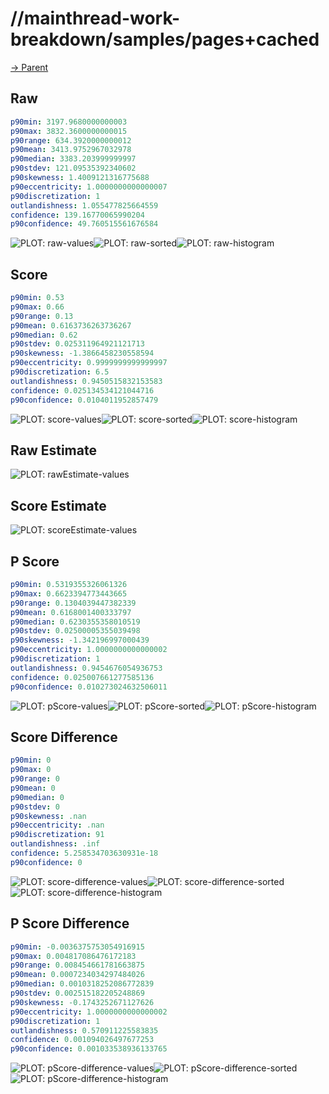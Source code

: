 
# //mainthread-work-breakdown/samples/pages+cached

[→ Parent](../..)


## Raw


```yaml
p90min: 3197.9680000000003
p90max: 3832.3600000000015
p90range: 634.3920000000012
p90mean: 3413.9752967032978
p90median: 3383.203999999997
p90stdev: 121.09535392340602
p90skewness: 1.4009121316775688
p90eccentricity: 1.0000000000000007
p90discretization: 1
outlandishness: 1.055477825664559
confidence: 139.16770065990204
p90confidence: 49.760515561676584

```

![PLOT: raw-values](./raw/values.svg)![PLOT: raw-sorted](./raw/sorted.svg)![PLOT: raw-histogram](./raw/histogram.svg)
## Score


```yaml
p90min: 0.53
p90max: 0.66
p90range: 0.13
p90mean: 0.6163736263736267
p90median: 0.62
p90stdev: 0.025311964921121713
p90skewness: -1.3866458230558594
p90eccentricity: 0.9999999999999997
p90discretization: 6.5
outlandishness: 0.9450515832153583
confidence: 0.025134534121044716
p90confidence: 0.0104011952857479

```

![PLOT: score-values](./score/values.svg)![PLOT: score-sorted](./score/sorted.svg)![PLOT: score-histogram](./score/histogram.svg)
## Raw Estimate

![PLOT: rawEstimate-values](./rawEstimate/values.svg)
## Score Estimate

![PLOT: scoreEstimate-values](./scoreEstimate/values.svg)
## P Score


```yaml
p90min: 0.5319355326061326
p90max: 0.6623394773443665
p90range: 0.1304039447382339
p90mean: 0.6168001400333797
p90median: 0.6230355358010519
p90stdev: 0.02500005355039498
p90skewness: -1.342196997000439
p90eccentricity: 1.0000000000000002
p90discretization: 1
outlandishness: 0.9454676054936753
confidence: 0.025007661277585136
p90confidence: 0.010273024632506011

```

![PLOT: pScore-values](./pScore/values.svg)![PLOT: pScore-sorted](./pScore/sorted.svg)![PLOT: pScore-histogram](./pScore/histogram.svg)
## Score Difference


```yaml
p90min: 0
p90max: 0
p90range: 0
p90mean: 0
p90median: 0
p90stdev: 0
p90skewness: .nan
p90eccentricity: .nan
p90discretization: 91
outlandishness: .inf
confidence: 5.258534703630931e-18
p90confidence: 0

```

![PLOT: score-difference-values](./score-difference/values.svg)![PLOT: score-difference-sorted](./score-difference/sorted.svg)![PLOT: score-difference-histogram](./score-difference/histogram.svg)
## P Score Difference


```yaml
p90min: -0.0036375753054916915
p90max: 0.004817086476172183
p90range: 0.008454661781663875
p90mean: 0.0007234034297484026
p90median: 0.0010318252086772839
p90stdev: 0.002515182205248869
p90skewness: -0.1743252671127626
p90eccentricity: 1.0000000000000002
p90discretization: 1
outlandishness: 0.570911225583835
confidence: 0.001094026497677253
p90confidence: 0.001033538936133765

```

![PLOT: pScore-difference-values](./pScore-difference/values.svg)![PLOT: pScore-difference-sorted](./pScore-difference/sorted.svg)![PLOT: pScore-difference-histogram](./pScore-difference/histogram.svg)